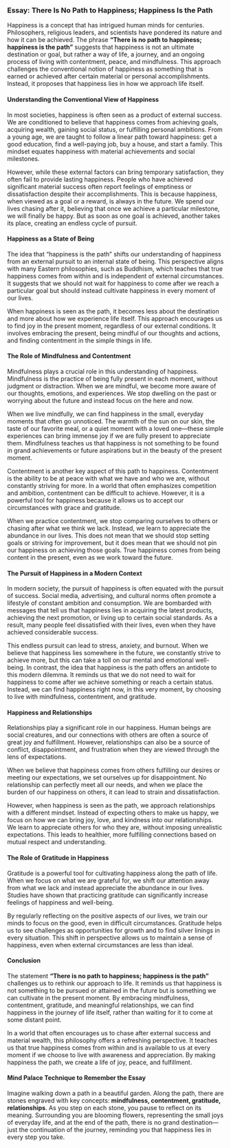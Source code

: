 ### **Essay: There Is No Path to Happiness; Happiness Is the Path**

Happiness is a concept that has intrigued human minds for centuries. Philosophers, religious leaders, and scientists have pondered its nature and how it can be achieved. The phrase **“There is no path to happiness; happiness is the path”** suggests that happiness is not an ultimate destination or goal, but rather a way of life, a journey, and an ongoing process of living with contentment, peace, and mindfulness. This approach challenges the conventional notion of happiness as something that is earned or achieved after certain material or personal accomplishments. Instead, it proposes that happiness lies in how we approach life itself.

#### **Understanding the Conventional View of Happiness**

In most societies, happiness is often seen as a product of external success. We are conditioned to believe that happiness comes from achieving goals, acquiring wealth, gaining social status, or fulfilling personal ambitions. From a young age, we are taught to follow a linear path toward happiness: get a good education, find a well-paying job, buy a house, and start a family. This mindset equates happiness with material achievements and social milestones.

However, while these external factors can bring temporary satisfaction, they often fail to provide lasting happiness. People who have achieved significant material success often report feelings of emptiness or dissatisfaction despite their accomplishments. This is because happiness, when viewed as a goal or a reward, is always in the future. We spend our lives chasing after it, believing that once we achieve a particular milestone, we will finally be happy. But as soon as one goal is achieved, another takes its place, creating an endless cycle of pursuit.

#### **Happiness as a State of Being**

The idea that “happiness is the path” shifts our understanding of happiness from an external pursuit to an internal state of being. This perspective aligns with many Eastern philosophies, such as Buddhism, which teaches that true happiness comes from within and is independent of external circumstances. It suggests that we should not wait for happiness to come after we reach a particular goal but should instead cultivate happiness in every moment of our lives.

When happiness is seen as the path, it becomes less about the destination and more about how we experience life itself. This approach encourages us to find joy in the present moment, regardless of our external conditions. It involves embracing the present, being mindful of our thoughts and actions, and finding contentment in the simple things in life. 

#### **The Role of Mindfulness and Contentment**

Mindfulness plays a crucial role in this understanding of happiness. Mindfulness is the practice of being fully present in each moment, without judgment or distraction. When we are mindful, we become more aware of our thoughts, emotions, and experiences. We stop dwelling on the past or worrying about the future and instead focus on the here and now.

When we live mindfully, we can find happiness in the small, everyday moments that often go unnoticed. The warmth of the sun on our skin, the taste of our favorite meal, or a quiet moment with a loved one—these simple experiences can bring immense joy if we are fully present to appreciate them. Mindfulness teaches us that happiness is not something to be found in grand achievements or future aspirations but in the beauty of the present moment.

Contentment is another key aspect of this path to happiness. Contentment is the ability to be at peace with what we have and who we are, without constantly striving for more. In a world that often emphasizes competition and ambition, contentment can be difficult to achieve. However, it is a powerful tool for happiness because it allows us to accept our circumstances with grace and gratitude.

When we practice contentment, we stop comparing ourselves to others or chasing after what we think we lack. Instead, we learn to appreciate the abundance in our lives. This does not mean that we should stop setting goals or striving for improvement, but it does mean that we should not pin our happiness on achieving those goals. True happiness comes from being content in the present, even as we work toward the future.

#### **The Pursuit of Happiness in a Modern Context**

In modern society, the pursuit of happiness is often equated with the pursuit of success. Social media, advertising, and cultural norms often promote a lifestyle of constant ambition and consumption. We are bombarded with messages that tell us that happiness lies in acquiring the latest products, achieving the next promotion, or living up to certain social standards. As a result, many people feel dissatisfied with their lives, even when they have achieved considerable success.

This endless pursuit can lead to stress, anxiety, and burnout. When we believe that happiness lies somewhere in the future, we constantly strive to achieve more, but this can take a toll on our mental and emotional well-being. In contrast, the idea that happiness is the path offers an antidote to this modern dilemma. It reminds us that we do not need to wait for happiness to come after we achieve something or reach a certain status. Instead, we can find happiness right now, in this very moment, by choosing to live with mindfulness, contentment, and gratitude.

#### **Happiness and Relationships**

Relationships play a significant role in our happiness. Human beings are social creatures, and our connections with others are often a source of great joy and fulfillment. However, relationships can also be a source of conflict, disappointment, and frustration when they are viewed through the lens of expectations.

When we believe that happiness comes from others fulfilling our desires or meeting our expectations, we set ourselves up for disappointment. No relationship can perfectly meet all our needs, and when we place the burden of our happiness on others, it can lead to strain and dissatisfaction.

However, when happiness is seen as the path, we approach relationships with a different mindset. Instead of expecting others to make us happy, we focus on how we can bring joy, love, and kindness into our relationships. We learn to appreciate others for who they are, without imposing unrealistic expectations. This leads to healthier, more fulfilling connections based on mutual respect and understanding.

#### **The Role of Gratitude in Happiness**

Gratitude is a powerful tool for cultivating happiness along the path of life. When we focus on what we are grateful for, we shift our attention away from what we lack and instead appreciate the abundance in our lives. Studies have shown that practicing gratitude can significantly increase feelings of happiness and well-being.

By regularly reflecting on the positive aspects of our lives, we train our minds to focus on the good, even in difficult circumstances. Gratitude helps us to see challenges as opportunities for growth and to find silver linings in every situation. This shift in perspective allows us to maintain a sense of happiness, even when external circumstances are less than ideal.

#### **Conclusion**

The statement **“There is no path to happiness; happiness is the path”** challenges us to rethink our approach to life. It reminds us that happiness is not something to be pursued or attained in the future but is something we can cultivate in the present moment. By embracing mindfulness, contentment, gratitude, and meaningful relationships, we can find happiness in the journey of life itself, rather than waiting for it to come at some distant point.

In a world that often encourages us to chase after external success and material wealth, this philosophy offers a refreshing perspective. It teaches us that true happiness comes from within and is available to us at every moment if we choose to live with awareness and appreciation. By making happiness the path, we create a life of joy, peace, and fulfillment.

#### **Mind Palace Technique to Remember the Essay**

Imagine walking down a path in a beautiful garden. Along the path, there are stones engraved with key concepts: **mindfulness, contentment, gratitude, relationships**. As you step on each stone, you pause to reflect on its meaning. Surrounding you are blooming flowers, representing the small joys of everyday life, and at the end of the path, there is no grand destination—just the continuation of the journey, reminding you that happiness lies in every step you take.